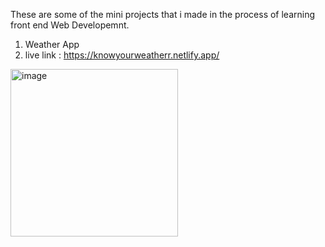 These are some of the mini projects that i made in the process of learning front end Web Developemnt. 

1) Weather App
2) live link : https://knowyourweatherr.netlify.app/
<img width="268" alt="image" src="https://github.com/BHAVISHEK1/my_mini_projects/assets/161573600/a324da98-3336-4250-9391-65b70af58c20">



